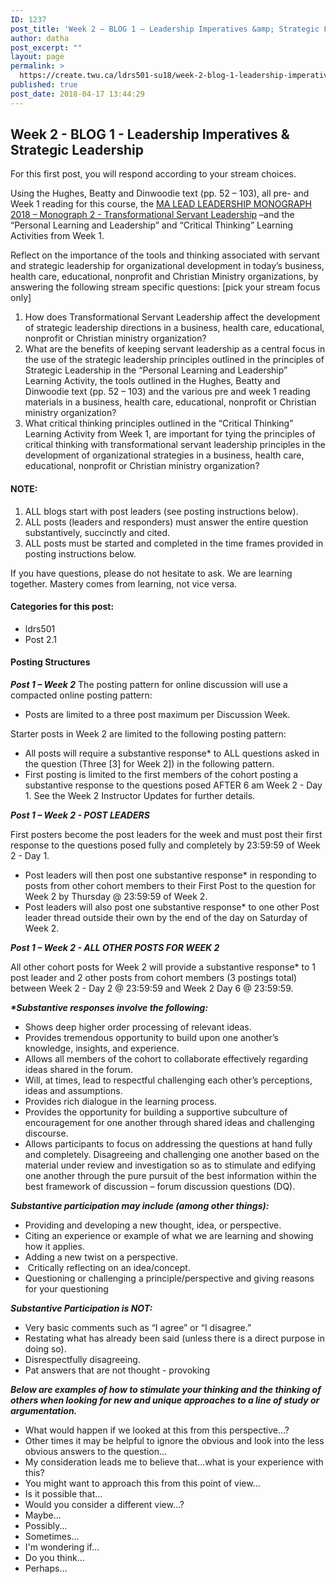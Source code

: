 ```yaml
---
ID: 1237
post_title: 'Week 2 – BLOG 1 – Leadership Imperatives &amp; Strategic Leadership'
author: datha
post_excerpt: ""
layout: page
permalink: >
  https://create.twu.ca/ldrs501-su18/week-2-blog-1-leadership-imperatives-strategic-leadership/
published: true
post_date: 2018-04-17 13:44:29
---
```

<h2>Week 2 - BLOG 1 - Leadership Imperatives &amp; Strategic Leadership</h2>

For this first post, you will respond according to your stream choices.

Using the Hughes, Beatty and Dinwoodie text (pp. 52 – 103), all pre- and Week 1 reading for this course, the <a href="https://books.twu.ca/monograph/">MA LEAD LEADERSHIP MONOGRAPH 2018 – Monograph 2 - Transformational Servant Leadership</a> –and the “Personal Learning and Leadership” and “Critical Thinking” Learning Activities from Week 1.

Reflect on the importance of the tools and thinking associated with servant and strategic leadership for organizational development in today’s business, health care, educational, nonprofit and Christian Ministry organizations, by answering the following stream specific questions: [pick your stream focus only]

<ol>
    <li>How does Transformational Servant Leadership affect the development of strategic leadership directions in a business, health care, educational, nonprofit or Christian ministry organization?</li>
    <li>What are the benefits of keeping servant leadership as a central focus in the use of the strategic leadership principles outlined in the principles of Strategic Leadership in the “Personal Learning and Leadership” Learning Activity, the tools outlined in the Hughes, Beatty and Dinwoodie text (pp. 52 – 103) and the various pre and week 1 reading materials in a business, health care, educational, nonprofit or Christian ministry organization?</li>
    <li>What critical thinking principles outlined in the “Critical Thinking” Learning Activity from Week 1, are important for tying the principles of critical thinking with transformational servant leadership principles in the development of organizational strategies in a business, health care, educational, nonprofit or Christian ministry organization?</li>
</ol>

<h4>NOTE:</h4>

<ol>
    <li>ALL blogs start with post leaders (see posting instructions below).</li>
    <li>ALL posts (leaders and responders) must answer the entire question substantively, succinctly and cited.</li>
    <li>ALL posts must be started and completed in the time frames provided in posting instructions below.</li>
</ol>

If you have questions, please do not hesitate to ask. We are learning together. Mastery comes from learning, not vice versa.

<h4>Categories for this post:</h4>

<ul>
    <li>ldrs501</li>
    <li>Post 2.1</li>
</ul>

<h4>Posting Structures</h4>

<strong><em>Post 1 – Week 2</em></strong>
The posting pattern for online discussion will use a compacted online posting pattern:

<ul>
    <li>Posts are limited to a three post maximum per Discussion Week.</li>
</ul>

Starter posts in Week 2 are limited to the following posting pattern:

<ul>
    <li>All posts will require a substantive response* to ALL questions asked in the question (Three [3] for Week 2]) in the following pattern.</li>
    <li>First posting is limited to the first members of the cohort posting a substantive response to the questions posed AFTER 6 am Week 2 - Day 1. See the Week 2 Instructor Updates for further details.</li>
</ul>

<em><strong>Post 1 – Week 2 - POST LEADERS</strong></em>

First posters become the post leaders for the week and must post their first response to the questions posed fully and completely by 23:59:59 of Week 2 - Day 1.

<ul>
    <li>Post leaders will then post one substantive response* in responding to posts from other cohort members to their First Post to the question for Week 2 by Thursday @ 23:59:59 of Week 2.</li>
    <li>Post leaders will also post one substantive response* to one other Post leader thread outside their own by the end of the day on Saturday of Week 2.</li>
</ul>

<em><strong>Post 1 – Week 2 - ALL OTHER POSTS FOR WEEK 2</strong></em>

All other cohort posts for Week 2 will provide a substantive response* to 1 post leader and 2 other posts from cohort members (3 postings total) between Week 2 - Day 2 @ 23:59:59 and Week 2 Day 6 @ 23:59:59.

<em><strong>*Substantive responses involve the following:</strong></em>

<ul>
    <li>Shows deep higher order processing of relevant ideas.</li>
    <li>Provides tremendous opportunity to build upon one another’s knowledge, insights, and experience.</li>
    <li>Allows all members of the cohort to collaborate effectively regarding ideas shared in the forum.</li>
    <li>Will, at times, lead to respectful challenging each other’s perceptions, ideas and assumptions.</li>
    <li>Provides rich dialogue in the learning process.</li>
    <li>Provides the opportunity for building a supportive subculture of encouragement for one another through shared ideas and challenging discourse.</li>
    <li>Allows participants to focus on addressing the questions at hand fully and completely. Disagreeing and challenging one another based on the material under review and investigation so as to stimulate and edifying one another through the pure pursuit of the best information within the best framework of discussion – forum discussion questions (DQ).</li>
</ul>

<em><strong>Substantive participation may include (among other things):</strong></em>

<ul>
    <li>Providing and developing a new thought, idea, or perspective.</li>
    <li>Citing an experience or example of what we are learning and showing how it applies.</li>
    <li>Adding a new twist on a perspective.</li>
    <li> Critically reflecting on an idea/concept.</li>
    <li>Questioning or challenging a principle/perspective and giving reasons for your questioning</li>
</ul>

<em><strong>Substantive Participation is NOT:</strong></em>

<ul>
    <li>Very basic comments such as “I agree” or “I disagree.”</li>
    <li>Restating what has already been said (unless there is a direct purpose in doing so).</li>
    <li>Disrespectfully disagreeing.</li>
    <li>Pat answers that are not thought - provoking</li>
</ul>

<em><strong>Below are examples of how to stimulate your thinking and the thinking of others when looking for new and unique approaches to a line of study or argumentation.</strong> </em>

<ul>
    <li>What would happen if we looked at this from this perspective...?</li>
    <li>Other times it may be helpful to ignore the obvious and look into the less obvious answers to the question...</li>
    <li>My consideration leads me to believe that...what is your experience with this?</li>
    <li>You might want to approach this from this point of view...</li>
    <li>Is it possible that...</li>
    <li>Would you consider a different view...?</li>
    <li>Maybe...</li>
    <li>Possibly...</li>
    <li>Sometimes...</li>
    <li>I'm wondering if...</li>
    <li>Do you think...</li>
    <li>Perhaps…</li>
</ul>
